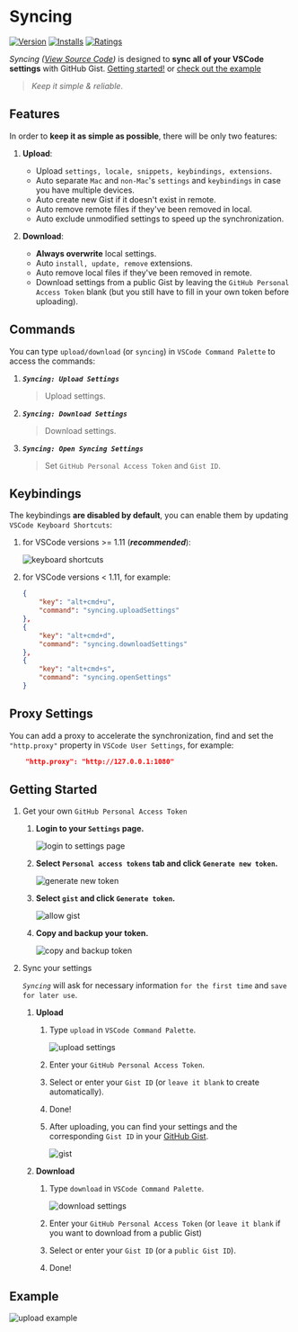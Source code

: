 # Syncing

[![Version](https://vsmarketplacebadge.apphb.com/version/nonoroazoro.syncing.svg)](https://marketplace.visualstudio.com/items?itemName=nonoroazoro.syncing)
[![Installs](https://vsmarketplacebadge.apphb.com/installs-short/nonoroazoro.syncing.svg)](https://marketplace.visualstudio.com/items?itemName=nonoroazoro.syncing)
[![Ratings](https://vsmarketplacebadge.apphb.com/rating/nonoroazoro.syncing.svg)](https://marketplace.visualstudio.com/items?itemName=nonoroazoro.syncing)

*Syncing ([View Source Code](https://github.com/nonoroazoro/vscode-syncing))* is designed to **sync all of your VSCode settings** with GitHub Gist. [Getting started!](#getting-started) or [check out the example](#example)

> *Keep it simple & reliable*.


## Features

In order to **keep it as simple as possible**, there will be only two features:

1. **Upload**:

    * Upload `settings, locale, snippets, keybindings, extensions`.
    * Auto separate `Mac` and `non-Mac`'s `settings` and `keybindings` in case you have multiple devices.
    * Auto create new Gist if it doesn't exist in remote.
    * Auto remove remote files if they've been removed in local.
    * Auto exclude unmodified settings to speed up the synchronization.

1. **Download**:

    * **Always overwrite** local settings.
    * Auto `install, update, remove` extensions.
    * Auto remove local files if they've been removed in remote.
    * Download settings from a public Gist by leaving the `GitHub Personal Access Token` blank (but you still have to fill in your own token before uploading).


## Commands

You can type `upload/download` (or `syncing`) in `VSCode Command Palette` to access the commands:

1. ***`Syncing: Upload Settings`***

    > Upload settings.

1. ***`Syncing: Download Settings`***

    > Download settings.

1. ***`Syncing: Open Syncing Settings`***

    > Set `GitHub Personal Access Token` and `Gist ID`.


## Keybindings

The keybindings **are disabled by default**, you can enable them by updating `VSCode Keyboard Shortcuts`:

1. for VSCode versions >= 1.11 (***recommended***):

    ![keyboard shortcuts](docs/gif/Keyboard-Shortcuts.gif)


1. for VSCode versions < 1.11, for example:

    ```json
    {
        "key": "alt+cmd+u",
        "command": "syncing.uploadSettings"
    },
    {
        "key": "alt+cmd+d",
        "command": "syncing.downloadSettings"
    },
    {
        "key": "alt+cmd+s",
        "command": "syncing.openSettings"
    }
    ```


## Proxy Settings

You can add a proxy to accelerate the synchronization, find and set the `"http.proxy"` property in `VSCode User Settings`, for example:

```json
    "http.proxy": "http://127.0.0.1:1080"
```


## Getting Started

1. Get your own `GitHub Personal Access Token`

    1. **Login to your `Settings` page.**

        ![login to settings page](docs/png/Settings.png)

    1. **Select `Personal access tokens` tab and click `Generate new token`.**

        ![generate new token](docs/png/Generate-New-Token.png)

    1. **Select `gist` and click `Generate token`.**

        ![allow gist](docs/png/Allow-Gist.png)

    1. **Copy and backup your token.**

        ![copy and backup token](docs/png/Copy-Token.png)

1. Sync your settings

    *`Syncing`* will ask for necessary information `for the first time` and `save for later use`.

    1. **Upload**

        1. Type `upload` in `VSCode Command Palette`.

            ![upload settings](docs/png/Upload-Settings.png)

        1. Enter your `GitHub Personal Access Token`.

        1. Select or enter your `Gist ID` (or `leave it blank` to create automatically).

        1. Done!

        1. After uploading, you can find your settings and the corresponding `Gist ID` in your [GitHub Gist](https://gist.github.com).

            ![gist](docs/png/Gist.png)

    1. **Download**

        1. Type `download` in `VSCode Command Palette`.

            ![download settings](docs/png/Download-Settings.png)

        1. Enter your `GitHub Personal Access Token` (or `leave it blank` if you want to download from a public Gist)

        1. Select or enter your `Gist ID` (or a `public Gist ID`).

        1. Done!

## Example

![upload example](docs/gif/Example-Upload.gif)
